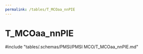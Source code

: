 ```yaml
---
permalink: /tables/T_MCOaa_nnPIE
---
```

# T_MCOaa_nnPIE
<!-- SPDX-License-Identifier: MPL-2.0 -->

<!-- ATTENTION : Ne pas supprimer ou modifier la ligne ci-dessous -->
#include "tables/.schemas/PMSI/PMSI MCO/T_MCOaa_nnPIE.md"
<!-- ATTENTION : Ne pas supprimer ou modifier la ligne ci-dessus -->
